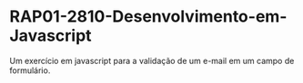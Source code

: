# RAP01-2810-Desenvolvimento-em-Javascript
Um exercício em javascript para a validação de um e-mail em um campo de formulário.
